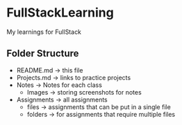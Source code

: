 # FullStackLearning
My learnings for FullStack

## Folder Structure
- README.md -> this file
- Projects.md -> links to practice projects
- Notes -> Notes for each class
  - Images -> storing screenshots for notes
- Assignments -> all assignments
  - files -> assignments that can be put in a single file
  - folders -> for assignments that require multiple files
